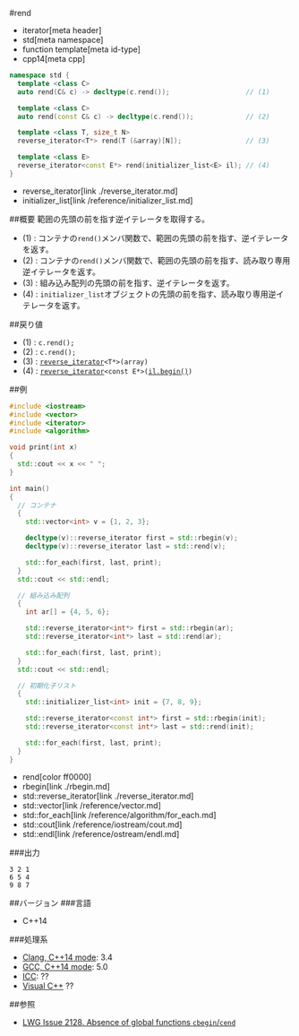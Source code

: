 #rend
* iterator[meta header]
* std[meta namespace]
* function template[meta id-type]
* cpp14[meta cpp]

```cpp
namespace std {
  template <class C>
  auto rend(C& c) -> decltype(c.rend());                   // (1)

  template <class C>
  auto rend(const C& c) -> decltype(c.rend());             // (2)

  template <class T, size_t N>
  reverse_iterator<T*> rend(T (&array)[N]);                // (3)

  template <class E>
  reverse_iterator<const E*> rend(initializer_list<E> il); // (4)
}
```
* reverse_iterator[link ./reverse_iterator.md]
* initializer_list[link /reference/initializer_list.md]

##概要
範囲の先頭の前を指す逆イテレータを取得する。

- (1) : コンテナの`rend()`メンバ関数で、範囲の先頭の前を指す、逆イテレータを返す。
- (2) : コンテナの`rend()`メンバ関数で、範囲の先頭の前を指す、読み取り専用逆イテレータを返す。
- (3) : 組み込み配列の先頭の前を指す、逆イテレータを返す。
- (4) : `initializer_list`オブジェクトの先頭の前を指す、読み取り専用逆イテレータを返す。


##戻り値
- (1) : `c.rend();`
- (2) : `c.rend();`
- (3) : [`reverse_iterator`](reverse_iterator.md)`<T*>(array)`
- (4) : [`reverse_iterator`](reverse_iterator.md)`<const E*>(`[`il.begin()`](/reference/initializer_list/begin.md)`)`


##例
```cpp
#include <iostream>
#include <vector>
#include <iterator>
#include <algorithm>

void print(int x)
{
  std::cout << x << " ";
}

int main()
{
  // コンテナ
  {
    std::vector<int> v = {1, 2, 3};

    decltype(v)::reverse_iterator first = std::rbegin(v);
    decltype(v)::reverse_iterator last = std::rend(v);

    std::for_each(first, last, print);
  }
  std::cout << std::endl;

  // 組み込み配列
  {
    int ar[] = {4, 5, 6};

    std::reverse_iterator<int*> first = std::rbegin(ar);
    std::reverse_iterator<int*> last = std::rend(ar);

    std::for_each(first, last, print);
  }
  std::cout << std::endl;

  // 初期化子リスト
  {
    std::initializer_list<int> init = {7, 8, 9};

    std::reverse_iterator<const int*> first = std::rbegin(init);
    std::reverse_iterator<const int*> last = std::rend(init);

    std::for_each(first, last, print);
  }
}
```
* rend[color ff0000]
* rbegin[link ./rbegin.md]
* std::reverse_iterator[link ./reverse_iterator.md]
* std::vector[link /reference/vector.md]
* std::for_each[link /reference/algorithm/for_each.md]
* std::cout[link /reference/iostream/cout.md]
* std::endl[link /reference/ostream/endl.md]

###出力
```
3 2 1 
6 5 4 
9 8 7 
```

##バージョン
###言語
- C++14

###処理系
- [Clang, C++14 mode](/implementation.md#clang): 3.4
- [GCC, C++14 mode](/implementation.md#gcc): 5.0
- [ICC](/implementation.md#icc): ??
- [Visual C++](/implementation.md#visual_cpp) ??


##参照
- [LWG Issue 2128. Absence of global functions `cbegin`/`cend`](http://www.open-std.org/jtc1/sc22/wg21/docs/lwg-defects.html#2128)

